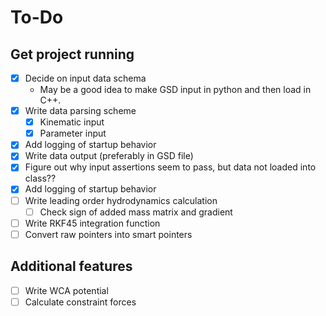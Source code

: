 # To-Do

## Get project running

- [x] Decide on input data schema
  - May be a good idea to make GSD input in python and then load in C++.  
- [x] Write data parsing scheme
  - [x] Kinematic input
  - [x] Parameter input
- [x] Add logging of startup behavior
- [x] Write data output (preferably in GSD file)
- [x] Figure out why input assertions seem to pass, but data not loaded into class??
- [x] Add logging of startup behavior
- [ ] Write leading order hydrodynamics calculation
  - [ ] Check sign of added mass matrix and gradient
- [ ] Write RKF45 integration function
- [ ] Convert raw pointers into smart pointers

## Additional features

- [ ] Write WCA potential
- [ ] Calculate constraint forces

